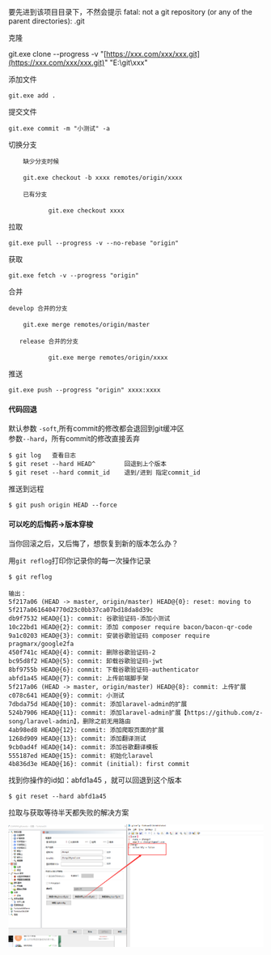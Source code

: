 要先进到该项目目录下，不然会提示 fatal: not a git repository \(or any of the parent directories\): .git

克隆

git.exe clone --progress -v "[https://xxx.com/xxx/xxx.git](https://xxx.com/xxx/xxx.git)" "E:\git\xxx"

添加文件

```
git.exe add .
```

提交文件

```
git.exe commit -m "小测试" -a
```

切换分支

```
    缺少分支时候

    git.exe checkout -b xxxx remotes/origin/xxxx

    已有分支

           git.exe checkout xxxx
```

拉取

```
git.exe pull --progress -v --no-rebase "origin"
```

获取

```
git.exe fetch -v --progress "origin"
```

合并

```
develop 合并的分支

    git.exe merge remotes/origin/master

   release 合并的分支

           git.exe merge remotes/origin/xxxx
```

推送

```
git.exe push --progress "origin" xxxx:xxxx
```

#### 代码回退

默认参数 `-soft`,所有commit的修改都会退回到git缓冲区  
 参数`--hard`，所有commit的修改直接丢弃

```
$ git log   查看日志
$ git reset --hard HEAD^        回退到上个版本
$ git reset --hard commit_id    退到/进到 指定commit_id
```

推送到远程

```
$ git push origin HEAD --force
```

#### 可以吃的后悔药-&gt;版本穿梭

当你回滚之后，又后悔了，想恢复到新的版本怎么办？

用`git reflog`打印你记录你的每一次操作记录

```
$ git reflog

输出：
5f217a06 (HEAD -> master, origin/master) HEAD@{0}: reset: moving to 5f217a0616404770d23c0bb37ca07bd18da8d39c
db9f7532 HEAD@{1}: commit: 谷歌验证码-添加小测试
10c22bd1 HEAD@{2}: commit: 添加 composer require bacon/bacon-qr-code
9a1c0203 HEAD@{3}: commit: 安装谷歌验证码 composer require pragmarx/google2fa
450f741c HEAD@{4}: commit: 删除谷歌验证码-2
bc95d8f2 HEAD@{5}: commit: 卸载谷歌验证码-jwt
8bf9755b HEAD@{6}: commit: 下载谷歌验证码-authenticator
abfd1a45 HEAD@{7}: commit: 上传前端脚手架
5f217a06 (HEAD -> master, origin/master) HEAD@{8}: commit: 上传扩展
c078c641 HEAD@{9}: commit: 小测试
7dbda75d HEAD@{10}: commit: 添加laravel-admin的扩展
524b7906 HEAD@{11}: commit: 添加laravel-admin扩展【https://github.com/z-song/laravel-admin】，删除之前无用路由
4ab98ed8 HEAD@{12}: commit: 添加爬取页面的扩展
1268d909 HEAD@{13}: commit: 添加翻译测试
9cb0ad4f HEAD@{14}: commit: 添加谷歌翻译模板
555187ed HEAD@{15}: commit: 初始化laravel
4b836d3e HEAD@{16}: commit (initial): first commit
```

找到你操作的id如：abfd1a45 ，就可以回退到这个版本

```
$ git reset --hard abfd1a45
```

拉取与获取等待半天都失败的解决方案

![](/assets/20190801043420.png)

